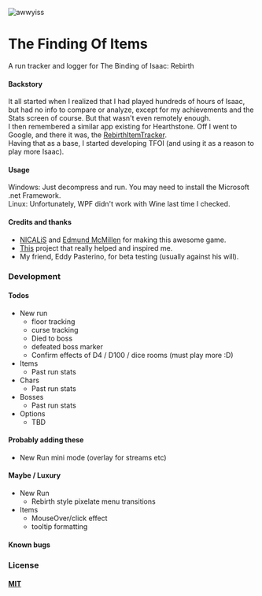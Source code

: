 ![awwyiss](https://i.imgur.com/10uOBiI.png)
# The Finding Of Items
A run tracker and logger for The Binding of Isaac: Rebirth


#### Backstory
It all started when I realized that I had played hundreds of hours of Isaac, but had no info to compare or analyze, except for my achievements and the Stats screen of course.
But that wasn't even remotely enough.  
I then remembered a similar app existing for Hearthstone.
Off I went to Google, and there it was, the [RebirthItemTracker].  
Having that as a base, I started developing TFOI (and using it as a reason to play more Isaac).


#### Usage
Windows: Just decompress and run. You may need to install the Microsoft .net Framework.  
Linux: Unfortunately, WPF didn't work with Wine last time I checked.


#### Credits and thanks

* [NICALiS] and [Edmund McMillen] for making this awesome game.
* [This] project that really helped and inspired me.
* My friend, Eddy Pasterino, for beta testing (usually against his will).

### Development
#### Todos
* New run 
  * floor tracking
  * curse tracking
  * Died to boss 
  * defeated boss marker
  * Confirm effects of D4 / D100 / dice rooms (must play more :D)
* Items
  * Past run stats
* Chars 
  * Past run stats
* Bosses
  * Past run stats
* Options
  * TBD


#### Probably adding these
* New Run mini mode (overlay for streams etc)
#### Maybe / Luxury
* New Run 
  * Rebirth style pixelate menu transitions
* Items
  * MouseOver/click effect
  * tooltip formatting


#### Known bugs

 
### License
#### [MIT]


[NICALiS]: <http://nicalis.com>
[Edmund McMillen]: <https://twitter.com/edmundmcmillen>
[This]: <https://github.com/Hyphen-ated/RebirthItemTracker>
[RebirthItemTracker]: <https://github.com/Hyphen-ated/RebirthItemTracker>
[MIT]:<http://choosealicense.com/licenses/mit/>
